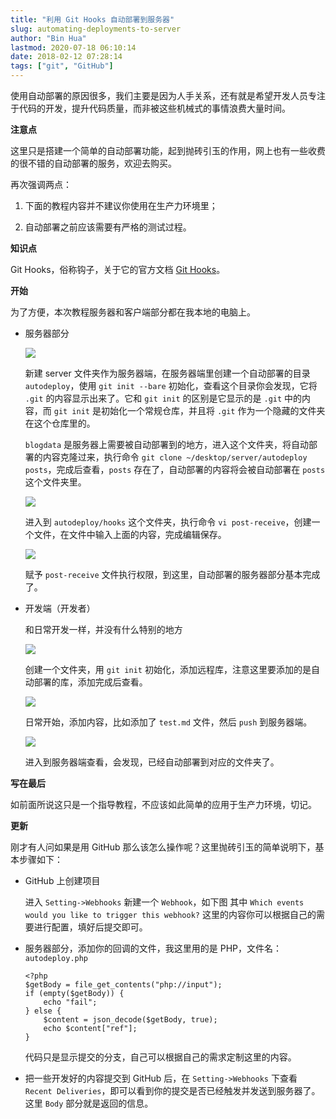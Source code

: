 ```yaml
---
title: "利用 Git Hooks 自动部署到服务器"
slug: automating-deployments-to-server
author: "Bin Hua"
lastmod: 2020-07-18 06:10:14
date: 2018-02-12 07:28:14
tags: ["git", "GitHub"]
---
```


使用自动部署的原因很多，我们主要是因为人手关系，还有就是希望开发人员专注于代码的开发，提升代码质量，而非被这些机械式的事情浪费大量时间。

**注意点**

这里只是搭建一个简单的自动部署功能，起到抛砖引玉的作用，网上也有一些收费的很不错的自动部署的服务，欢迎去购买。

再次强调两点：

1. 下面的教程内容并不建议你使用在生产力环境里；
 
2. 自动部署之前应该需要有严格的测试过程。

**知识点**

Git Hooks，俗称钩子，关于它的官方文档 [Git Hooks](https://git-scm.com/docs/githooks)。

**开始**

为了方便，本次教程服务器和客户端部分都在我本地的电脑上。

- 服务器部分

    ![](/imgs/automating-deployments-to-server-01.png)

    新建 server 文件夹作为服务器端，在服务器端里创建一个自动部署的目录 `autodeploy`，使用 `git init --bare` 初始化，查看这个目录你会发现，它将 `.git` 的内容显示出来了。它和 `git init` 的区别是它显示的是 `.git` 中的内容，而 `git init` 是初始化一个常规仓库，并且将 `.git` 作为一个隐藏的文件夹在这个仓库里的。

    `blogdata` 是服务器上需要被自动部署到的地方，进入这个文件夹，将自动部署的内容克隆过来，执行命令 `git clone ~/desktop/server/autodeploy posts`，完成后查看，`posts` 存在了，自动部署的内容将会被自动部署在 `posts` 这个文件夹里。
    
    ![](/imgs/automating-deployments-to-server-03.png)

    进入到 `autodeploy/hooks` 这个文件夹，执行命令 `vi post-receive`，创建一个文件，在文件中输入上面的内容，完成编辑保存。
    
    ![](/imgs/automating-deployments-to-server-02.png)

    赋予 `post-receive` 文件执行权限，到这里，自动部署的服务器部分基本完成了。
    
- 开发端（开发者）

    和日常开发一样，并没有什么特别的地方
    
    ![](/imgs/automating-deployments-to-server-04.png)

    创建一个文件夹，用 `git init` 初始化，添加远程库，注意这里要添加的是自动部署的库，添加完成后查看。
    
    ![](/imgs/automating-deployments-to-server-05.png)
    
    日常开始，添加内容，比如添加了 `test.md` 文件，然后 `push` 到服务器端。
    
    ![](/imgs/automating-deployments-to-server-06.png)

    进入到服务器端查看，会发现，已经自动部署到对应的文件夹了。
    
**写在最后**

如前面所说这只是一个指导教程，不应该如此简单的应用于生产力环境，切记。

**更新**

刚才有人问如果是用 GitHub 那么该怎么操作呢？这里抛砖引玉的简单说明下，基本步骤如下：

- GitHub 上创建项目

    进入 `Setting->Webhooks` 新建一个 `Webhook`，如下图  其中 `Which events would you like to trigger this webhook?` 这里的内容你可以根据自己的需要进行配置，填好后提交即可。
    
- 服务器部分，添加你的回调的文件，我这里用的是 PHP，文件名：`autodeploy.php`
    
    ```
    <?php 
    $getBody = file_get_contents("php://input"); 
    if (empty($getBody)) {     
        echo "fail"; 
    } else {     
        $content = json_decode($getBody, true);     
        echo $content["ref"]; 
    } 
    ```
    
    代码只是显示提交的分支，自己可以根据自己的需求定制这里的内容。
   
- 把一些开发好的内容提交到 GitHub 后，在 `Setting->Webhooks` 下查看 `Recent Deliveries`，即可以看到你的提交是否已经触发并发送到服务器了。这里 `Body` 部分就是返回的信息。 

